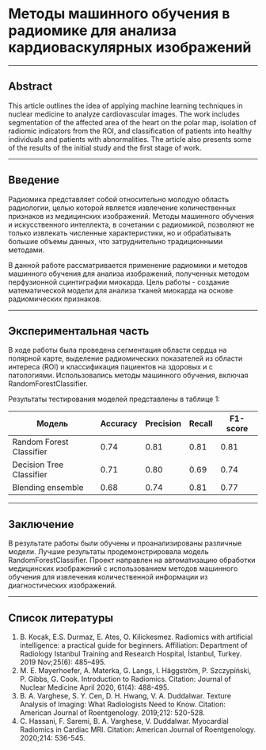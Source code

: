# Методы машинного обучения в радиомике для анализа кардиоваскулярных изображений

---

## Abstract
This article outlines the idea of applying machine learning techniques in nuclear medicine to analyze cardiovascular images. The work includes segmentation of the affected area of the heart on the polar map, isolation of radiomic indicators from the ROI, and classification of patients into healthy individuals and patients with abnormalities. The article also presents some of the results of the initial study and the first stage of work.

---

## Введение
Радиомика представляет собой относительно молодую область радиологии, целью которой является извлечение количественных признаков из медицинских изображений. Методы машинного обучения и искусственного интеллекта, в сочетании с радиомикой, позволяют не только извлекать численные характеристики, но и обрабатывать большие объемы данных, что затруднительно традиционными методами.

В данной работе рассматривается применение радиомики и методов машинного обучения для анализа изображений, полученных методом перфузионной сцинтиграфии миокарда. Цель работы - создание математической модели для анализа тканей миокарда на основе радиомических признаков.

---

## Экспериментальная часть
В ходе работы была проведена сегментация области сердца на полярной карте, выделение радиомических показателей из области интереса (ROI) и классификация пациентов на здоровых и с патологиями. Использовались методы машинного обучения, включая RandomForestClassifier.

Результаты тестирования моделей представлены в таблице 1:

| Модель                     | Accuracy | Precision | Recall | F1-score |
|----------------------------|----------|-----------|--------|----------|
| Random Forest Classifier    | 0.74     | 0.81      | 0.81   | 0.81     |
| Decision Tree Classifier    | 0.71     | 0.80      | 0.69   | 0.74     |
| Blending ensemble           | 0.68     | 0.74      | 0.81   | 0.77     |

---

## Заключение
В результате работы были обучены и проанализированы различные модели. Лучшие результаты продемонстрировала модель RandomForestClassifier. Проект направлен на автоматизацию обработки медицинских изображений с использованием методов машинного обучения для извлечения количественной информации из диагностических изображений.

---

## Список литературы
1. B. Kocak, E.S. Durmaz, E. Ates, O. Kilickesmez. Radiomics with artificial intelligence: a practical guide for beginners. Affiliation: Department of Radiology Istanbul Training and Research Hospital, İstanbul, Turkey. 2019 Nov;25(6): 485–495.
2. M. E. Mayerhoefer, A. Materka, G. Langs, I. Häggström, P. Szczypiński, P. Gibbs, G. Cook. Introduction to Radiomics. Citation: Journal of Nuclear Medicine April 2020, 61(4): 488-495.
3. B. A. Varghese, S. Y. Cen, D. H. Hwang, V. A. Duddalwar. Texture Analysis of Imaging: What Radiologists Need to Know. Citation: American Journal of Roentgenology. 2019;212: 520-528.
4. C. Hassani, F. Saremi, B. A. Varghese, V. Duddalwar. Myocardial Radiomics in Cardiac MRI. Citation: American Journal of Roentgenology. 2020;214: 536-545.

